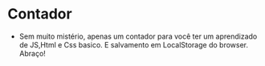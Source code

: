 # Contador
+ Sem muito mistério, apenas um contador para você ter um aprendizado de JS,Html e Css basico. E salvamento em LocalStorage do browser. Abraço!
